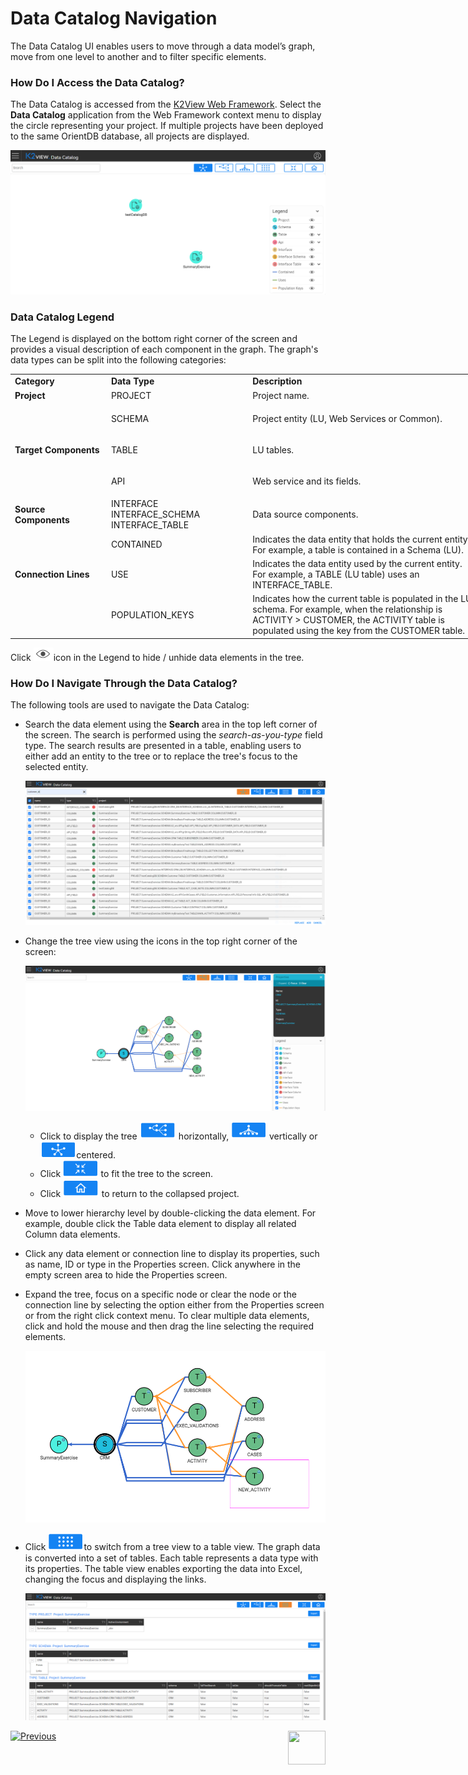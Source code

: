 # Data Catalog Navigation

The Data Catalog UI enables users to move through a data model’s graph, move from one level to another and to filter specific elements.  

### How Do I Access the Data Catalog?

The Data Catalog is accessed from the [K2View Web Framework](/articles/30_web_framework/01_web_framework_overview.md). Select the **Data Catalog** application from the Web Framework context menu to display the circle representing your project. If multiple projects have been deployed to the same OrientDB database, all projects are displayed.

<img src="images/33_02_proj.PNG" alt="image"  />

### Data Catalog Legend

The Legend is displayed on the bottom right corner of the screen and provides a visual description of each component in the graph. The graph's data types can be split into the following categories:

<table style="width: 750px;">
<tbody>
<tr >
<td style="width: 150px;"><strong>Category</strong></td>
<td style="width: 200px;"><strong>Data Type</strong></td>
<td style="width: 400px;"><strong>Description</strong></td>
</tr>
<tr >
<td style="width: 120px;"><strong>Project</strong></td>
<td style="height: 18px; width: 226px;">PROJECT</td>
<td style="height: 18px; width: 308px;">Project name.</td>
</tr>
  <tr >
<td style="width: 120px;" rowspan="3"><strong>Target Components</strong></td>
<td style="width: 226px; height: 28px;">SCHEMA</td>
<td style="width: 308px; height: 28px;">
<p>Project entity (LU, Web Services or Common).</p>
</td>
</tr>
<tr>
<td style="width: 226px;">TABLE</td>
<td style="width: 308px;">
<p>LU tables.</p>
</td>
</tr>
<tr>
<td style="width: 226px;">API</td>
<td style="width: 308px;">
<p>Web service and its fields.</p>
</td>
</tr>

<tr >
<td style="width: 120px;"><strong>Source Components</strong></td>
<td style="height: 18px; width: 226px;">INTERFACE INTERFACE_SCHEMA INTERFACE_TABLE&nbsp;</td>
<td style="height: 18px; width: 308px;">Data source components.</td>
</tr>
<tr >
<td style="width: 120px;" rowspan="3"><strong>Connection Lines</strong><br /><strong><br /></strong><strong><br /></strong></td>
<td style="height: 18px; width: 226px;">CONTAINED</td>
<td style="height: 18px; width: 308px;">Indicates the data entity that holds the current entity. For example, a table is contained in a Schema (LU).</td>
</tr>
<tr>
<td style="height: 16px; width: 226px;">USE</td>
<td style="height: 16px; width: 308px;">Indicates the data entity used by the current entity. For example, a TABLE (LU table) uses an INTERFACE_TABLE.</td>
</tr>
<tr>
<td style="width: 226px;">POPULATION_KEYS</td>
<td style="width: 308px;">Indicates how the current table is populated in the LU schema. For example, when the relationship is ACTIVITY &gt; CUSTOMER, the ACTIVITY table is populated using the key from the CUSTOMER table.</td>
</tr>
</tbody>
</table>

Click ![image](images/hide_icon.PNG)icon in the Legend to hide / unhide data elements in the tree. 

### How Do I Navigate Through the Data Catalog?

The following tools are used to navigate the Data Catalog:

* Search the data element using the **Search** area in the top left corner of the screen. The search is performed using the *search-as-you-type* field type. The search results are presented in a table, enabling users to either add an entity to the tree or to replace the tree's focus to the selected entity.

  ![image](images/33_02_search.PNG)

* Change the tree view using the icons in the top right corner of the screen:

  ![image](images/33_01_tree.PNG)

  * Click to display the tree <img src="images/33_H.png" alt="image" style="zoom: 67%;" /> horizontally, <img src="images/33_V.png" alt="image" style="zoom: 67%;" /> vertically or <img src="images/33_center.png" alt="image" style="zoom: 67%;" />centered.
  * Click <img src="images/33_02_fit.PNG" alt="image" style="zoom: 67%;" /> to fit the tree to the screen.
  * Click <img src="images/33_02_home.PNG" alt="image" style="zoom: 67%;" /> to return to the collapsed project.

* Move to lower hierarchy level by double-clicking the data element. For example, double click the Table data element to display all related Column data elements.

* Click any data element or connection line to display its properties, such as name, ID or type in the Properties screen. Click anywhere in the empty screen area to hide the Properties screen.

* Expand the tree, focus on a specific node or clear the node or the connection line by selecting the option either from the Properties screen or from the right click context menu. To clear multiple data elements, click and hold the mouse and then drag the line selecting the required elements.

  <img src="images/33_02_select.PNG" alt="image" style="zoom: 55%;" />

* Click <img src="images/33_T.PNG" alt="image" style="zoom: 67%;" />to switch from a tree view to a table view. The graph data is converted into a set of tables. Each table represents a data type with its properties. The table view enables exporting the data into Excel, changing the focus and displaying the links.

  ![image](images/33_02_table.PNG)



[![Previous](/articles/images/Previous.png)](03_build_and_write_catalog.md)[<img align="right" width="60" height="54" src="/articles/images/Next.png">](06_override_data_catalog.md) 
